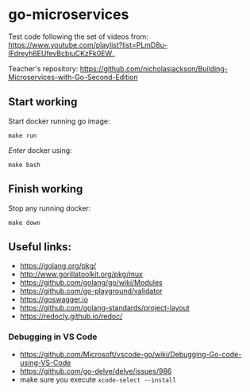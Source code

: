 # go-microservices

Test code following the set of videos from:  https://www.youtube.com/playlist?list=PLmD8u-IFdreyh6EUfevBcbiuCKzFk0EW_

Teacher's repository: https://github.com/nicholasjackson/Building-Microservices-with-Go-Second-Edition

## Start working

Start docker running go image:

```
make run
```

_Enter_ docker using:

```
make bash
```

## Finish working

Stop any running docker:

```
make down
```

## Useful links:

- https://golang.org/pkg/
- http://www.gorillatoolkit.org/pkg/mux
- https://github.com/golang/go/wiki/Modules
- https://github.com/go-playground/validator
- https://goswagger.io
- https://github.com/golang-standards/project-layout
- https://redocly.github.io/redoc/


### Debugging in VS Code

- https://github.com/Microsoft/vscode-go/wiki/Debugging-Go-code-using-VS-Code
- https://github.com/go-delve/delve/issues/986
- make sure you execute `xcode-select --install`
